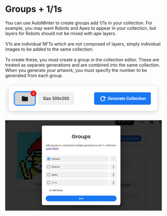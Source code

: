 # Groups + 1/1s

You can use AutoMinter to create groups add 1/1s in your collection. For example, you may want Robots and Apes to appear in your collection, but layers for Robots should not be mixed with ape layers.\
\
1/1s are individual NFTs which are not composed of layers, simply individual images to be added to the same collection.\
\
To create these, you must create a group in the collection editor. These are treated as separate generations and are combined into the same collection. When you generate your artwork, you must specify the number to be generated from each group.

![](<../.gitbook/assets/image (10).png>)

![](<../.gitbook/assets/image (2).png>)
